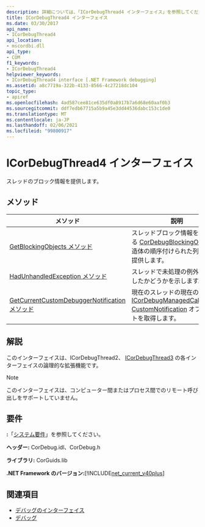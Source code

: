 ```yaml
---
description: 詳細については、「ICorDebugThread4 インターフェイス」を参照してください。
title: ICorDebugThread4 インターフェイス
ms.date: 03/30/2017
api_name:
- ICorDebugThread4
api_location:
- mscordbi.dll
api_type:
- COM
f1_keywords:
- ICorDebugThread4
helpviewer_keywords:
- ICorDebugThread4 interface [.NET Framework debugging]
ms.assetid: a8c7719a-322b-4133-8566-4c27218dc104
topic_type:
- apiref
ms.openlocfilehash: 4ad587cee81ce635df0a8917b7a6d68e60aaf0b3
ms.sourcegitcommit: ddf7edb67715a5b9a45e3dd44536dabc153c1de0
ms.translationtype: MT
ms.contentlocale: ja-JP
ms.lasthandoff: 02/06/2021
ms.locfileid: "99800917"
---
```

# <a name="icordebugthread4-interface"></a>ICorDebugThread4 インターフェイス

スレッドのブロック情報を提供します。  
  
## <a name="methods"></a>メソッド  
  
|メソッド|説明|  
|------------|-----------------|  
|[GetBlockingObjects メソッド](icordebugthread4-getblockingobjects-method.md)|スレッドブロック情報を提供する [CorDebugBlockingObject](cordebugblockingobject-structure.md) 構造体の順序付けられた列挙体を提供します。|  
|[HadUnhandledException メソッド](icordebugthread4-hadunhandledexception-method.md)|スレッドで未処理の例外が発生したかどうかを示します。|  
|[GetCurrentCustomDebuggerNotification メソッド](icordebugthread4-getcurrentcustomdebuggernotification-method.md)|現在のスレッドの現在の [ICorDebugManagedCallback3:: CustomNotification](icordebugmanagedcallback3-customnotification-method.md) オブジェクトを取得します。|  
  
## <a name="remarks"></a>解説  

 このインターフェイスは、ICorDebugThread2、 [ICorDebugThread3](icordebugthread3-interface.md) の各インターフェイスの論理的な拡張機能です。  
  
> [!NOTE]
> このインターフェイスは、コンピューター間またはプロセス間でのリモート呼び出しをサポートしていません。  
  
## <a name="requirements"></a>要件  

 **:**「[システム要件](../../get-started/system-requirements.md)」を参照してください。  
  
 **ヘッダー:** CorDebug.idl、CorDebug.h  
  
 **ライブラリ:** CorGuids.lib  
  
 **.NET Framework のバージョン:**[!INCLUDE[net_current_v40plus](../../../../includes/net-current-v40plus-md.md)]  
  
## <a name="see-also"></a>関連項目

- [デバッグのインターフェイス](debugging-interfaces.md)
- [デバッグ](index.md)
